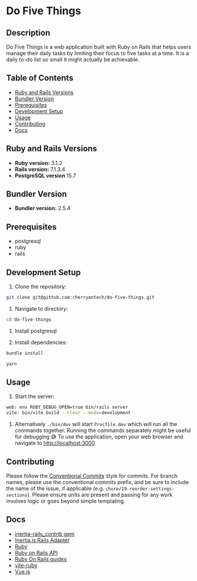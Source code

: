 # Do Five Things

## Description

Do Five Things is a web application built with Ruby on Rails that helps users manage their daily tasks by limiting their focus to five tasks at a time. It is a daily to-do list so small it might actually be achievable.

## Table of Contents

- [Ruby and Rails Versions](#ruby-and-rails-versions)
- [Bundler Version](#bundler-version)
- [Prerequisites](#prerequisites)
- [Development Setup](#development-setup)
- [Usage](#usage)
- [Contributing](#contributing)
- [Docs](#docs)

## Ruby and Rails Versions

- **Ruby version:** 3.1.2
- **Rails version:** 7.1.3.4
- **PostgreSQL version** 15.7

## Bundler Version

- **Bundler version:** 2.5.4

## Prerequisites

- postgresql
- ruby
- rails

## Development Setup

1. Clone the repository:

  ```bash
  git clone git@github.com:cherryontech/do-five-things.git
  ```

1. Navigate to directory:

  ```bash
  cd do-five-things
  ```

1. Install postgresql

1. Install dependencies:

  ```bash
  bundle install
  ```

  ```bash
  yarn
  ```
  
## Usage

1. Start the server:

  ```bash
  web: env RUBY_DEBUG_OPEN=true bin/rails server
  vite: bin/vite build --clear --mode=development
  ```

1. Alternatively `./bin/dev` will start `Procfile.dev` which will run all the commands together.
Running the commands separately might be useful for debugging 😅
To use the application, open your web browser and navigate to <http://localhost:3000>.

## Contributing

Please follow the [Conventional Commits](https://www.conventionalcommits.org/en/v1.0.0/) style for commits.
For branch names, please use the conventional commits prefix, and be sure to include the name of the issue, if applicable (e.g. `chore/19-reorder-settings-sections`).
Please ensure units are present and passing for any work involves logic or goes beyond simple templating.

## Docs

- [inertia-rails_contrib gem](https://inertia-rails.netlify.app/guide/)
- [Inertia.js Rails Adapter](https://github.com/inertiajs/inertia-rails)
- [Ruby](https://www.ruby-lang.org/en/documentation/)
- [Ruby on Rails API](https://api.rubyonrails.org/)
- [Ruby On Rails guides](https://guides.rubyonrails.org/)
- [vite-ruby](https://vite-ruby.netlify.app/)
- [Vue.js](https://vuejs.org/)
